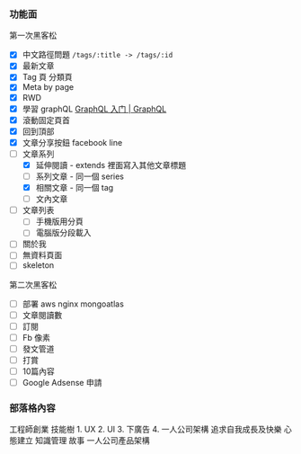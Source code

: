 ### 功能面
第一次黑客松
- [x] 中文路徑問題 `/tags/:title -> /tags/:id`
- [x] 最新文章
- [x] Tag 頁 分類頁
- [x] Meta by page
- [x] RWD
- [x] 學習 graphQL [GraphQL 入门 | GraphQL](https://graphql.cn/learn/)
- [x] 滾動固定頁首
- [x] 回到頂部
- [x] 文章分享按鈕 facebook line
- [ ] 文章系列
	- [x] 延伸閱讀 - extends 裡面寫入其他文章標題
	- [ ] 系列文章 - 同一個 series
	- [x] 相關文章 - 同一個 tag
	- [ ] 文內文章
- [ ] 文章列表
	- [ ] 手機版用分頁
	- [ ] 電腦版分段載入
- [ ] 關於我
- [ ] 無資料頁面
- [ ] skeleton

第二次黑客松
- [ ] 部署 aws nginx mongoatlas
- [ ] 文章閱讀數
- [ ] 訂閱
- [ ] Fb 像素
- [ ] 發文管道
- [ ] 打賞
- [ ] 10篇內容
- [ ] Google Adsense 申請

### 部落格內容
工程師創業
技能樹
	1. UX
	2. UI
	3. 下廣告
	4. 一人公司架構
追求自我成長及快樂
心態建立
知識管理
故事
一人公司產品架構